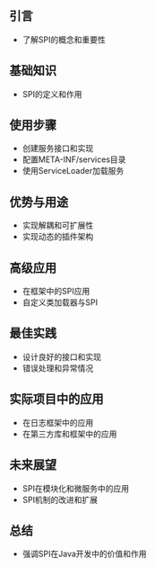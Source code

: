 ## 引言
- 了解SPI的概念和重要性
## 基础知识
- SPI的定义和作用
## 使用步骤
- 创建服务接口和实现
- 配置META-INF/services目录
- 使用ServiceLoader加载服务
## 优势与用途
- 实现解耦和可扩展性
- 实现动态的插件架构
## 高级应用
- 在框架中的SPI应用
- 自定义类加载器与SPI
## 最佳实践
- 设计良好的接口和实现
- 错误处理和异常情况
## 实际项目中的应用
- 在日志框架中的应用
- 在第三方库和框架中的应用
## 未来展望
- SPI在模块化和微服务中的应用
- SPI机制的改进和扩展
## 总结
- 强调SPI在Java开发中的价值和作用
